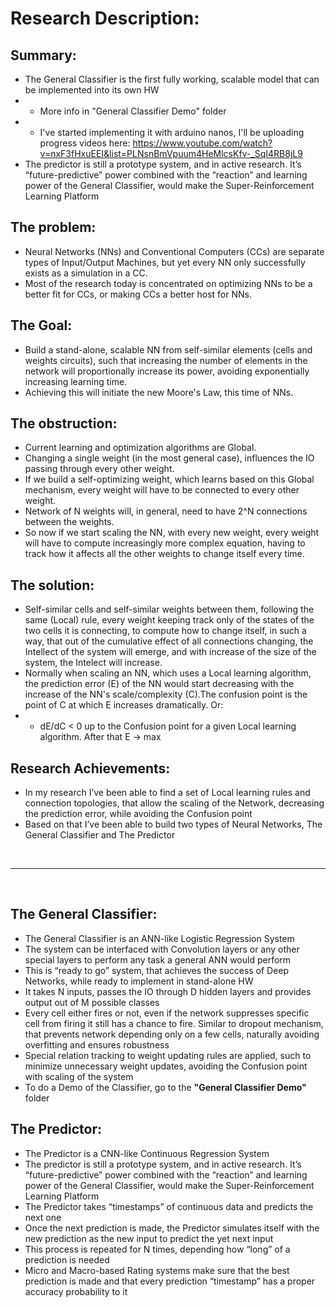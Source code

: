 # Research Description:
## Summary:
- The General Classifier is the first fully working, scalable model that can be implemented into its own HW
- - More info in "General Classifier Demo" folder
- - I've started implementing it with arduino nanos, I'll be uploading progress videos here: https://www.youtube.com/watch?v=nxF3fHxuEEI&list=PLNsnBmVpuum4HeMlcsKfv-_SqI4RB8jL9
- The predictor is still a prototype system, and in active research. It’s “future-predictive” power combined with the “reaction” and learning power of the General Classifier, would make the Super-Reinforcement Learning Platform

## The problem:
- Neural Networks (NNs) and Conventional Computers (CCs) are separate types of Input/Output Machines, but yet every NN only successfully exists as a simulation in a CC.
- Most of the research today is concentrated on optimizing NNs to be a better fit for CCs, or making CCs a better host for NNs.

## The Goal:
- Build a stand-alone, scalable NN from self-similar elements (cells and weights circuits), such that increasing the number of elements in the network will proportionally increase its power, avoiding exponentially increasing learning time.
- Achieving this will initiate the new Moore's Law, this time of NNs.

## The obstruction:
- Current learning and optimization algorithms are Global.
- Changing a single weight (in the most general case), influences the IO passing through every other weight.
- If we build a self-optimizing weight, which learns based on this Global mechanism, every weight will have to be connected to every other weight.
- Network of N weights will, in general, need to have 2^N connections between the weights.
- So now if we start scaling the NN, with every new weight, every weight will have to compute increasingly more complex equation, having to track how it affects all the other weights to change itself every time.

## The solution:
- Self-similar cells and self-similar weights between them, following the same (Local) rule, every weight keeping track only of the states of the two cells it is connecting, to compute how to change itself, in such a way, that out of the cumulative effect of all connections changing, the Intellect of the system will emerge, and with increase of the size of the system, the Intelect will increase.
- Normally when scaling an NN, which uses a Local learning algorithm, the prediction error (E) of the NN would start decreasing with the increase of the NN's scale/complexity (C).The confusion point is the point of C at which E increases dramatically. Or:
- - dE/dC < 0 up to the Confusion point for a given Local learning algorithm. After that E -> max

## Research Achievements:
- In my research I’ve been able to find a set of Local learning rules and connection topologies, that allow the scaling of the Network, decreasing the prediction error, while avoiding the Confusion point
- Based on that I’ve been able to build two types of Neural Networks, The General Classifier and The Predictor

<br>
<hr>
<br>

## The General Classifier:
- The General Classifier is an ANN-like Logistic Regression System
- The system can be interfaced with Convolution layers or any other special layers to perform any task a general ANN would perform
- This is “ready to go” system, that achieves the success of Deep Networks, while ready to implement in stand-alone HW
- It takes N inputs, passes the IO through D hidden layers and provides output out of M possible classes
- Every cell either fires or not, even if the network suppresses specific cell from firing it still has a chance to fire. Similar to dropout mechanism, that prevents network depending only on a few cells, naturally avoiding overfitting and ensures robustness 
- Special relation tracking to weight updating rules are applied, such to minimize unnecessary weight updates, avoiding the Confusion point with scaling of the system
- To do a Demo of the Classifier, go to the <b>"General Classifier Demo"</b> folder

## The Predictor:
- The Predictor is a CNN-like Continuous Regression System
- The predictor is still a prototype system, and in active research. It’s “future-predictive” power combined with the “reaction” and learning power of the General Classifier, would make the Super-Reinforcement Learning Platform
- The Predictor takes “timestamps” of continuous data and predicts the next one
- Once the next prediction is made, the Predictor simulates itself with the new prediction as the new input to predict the yet next input
- This process is repeated for N times, depending how “long” of a prediction is needed
- Micro and Macro-based Rating systems make sure that the best prediction is made and that every prediction “timestamp” has a proper accuracy probability to it
